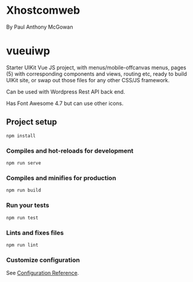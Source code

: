# Xhostcomweb

By Paul Anthony McGowan
# vueuiwp

Starter UIKit Vue JS project, with menus/mobile-offcanvas menus, pages (5) with corresponding components and views, routing etc, ready to build UIKit site, or swap out those files for any other CSS/JS framework.

Can be used with Wordpress Rest API back end.

Has Font Awesome 4.7 but can use other icons.

## Project setup
```
npm install
```

### Compiles and hot-reloads for development
```
npm run serve
```

### Compiles and minifies for production
```
npm run build
```

### Run your tests
```
npm run test
```

### Lints and fixes files
```
npm run lint
```

### Customize configuration
See [Configuration Reference](https://cli.vuejs.org/config/).
